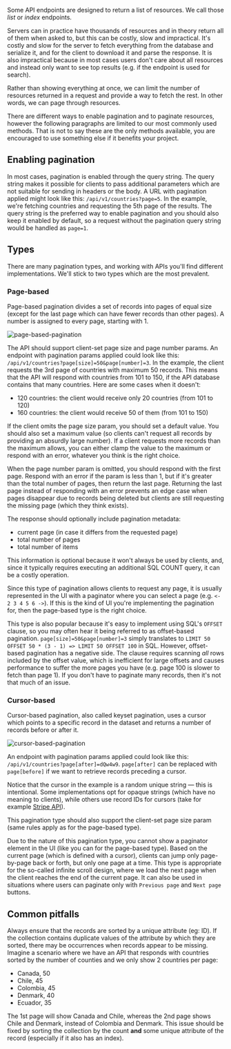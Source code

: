 Some API endpoints are designed to return a list of resources. We call those *list* or *index* endpoints.

Servers can in practice have thousands of resources and in theory return all of them when asked to, but this can be costly, slow and impractical. It's costly and slow for the server to fetch everything from the database and serialize it, and for the client to download it and parse the response. It is also impractical because in most cases users don't care about all resources and instead only want to see top results (e.g. if the endpoint is used for search).

Rather than showing everything at once, we can limit the number of resources returned in a request and provide a way to fetch the rest. In other words, we can page through resources.

There are different ways to enable pagination and to paginate resources, however the following paragraphs are limited to our most commonly used methods. That is not to say these are the only methods available, you are encouraged to use something else if it benefits your project.

## Enabling pagination

In most cases, pagination is enabled through the query string. The query string makes it possible for clients to pass additional parameters which are not suitable for sending in headers or the body. A URL with pagination applied might look like this: `/api/v1/countries?page=5`. In the example, we're fetching countries and requesting the 5th page of the results. The query string is the preferred way to enable pagination and you should also keep it enabled by default, so a request without the pagination query string would be handled as `page=1`.

## Types

There are many pagination types, and working with APIs you'll find different implementations. We'll stick to two types which are the most prevalent.

### Page-based

Page-based pagination divides a set of records into pages of equal size (except for the last page which can have fewer records than other pages). A number is assigned to every page, starting with 1.

![page-based-pagination](/img/page-based-pagination.png)

The API should support client-set page size and page number params. An endpoint with pagination params applied could look like this: `/api/v1/countries?page[size]=50&page[number]=3`. In the example, the client requests the 3rd page of countries with maximum 50 records.
This means that the API will respond with countries from 101 to 150, if the API database contains that many countries. Here are some cases when it doesn't:

- 120 countries: the client would receive only 20 countries (from 101 to 120)
- 160 countries: the client would receive 50 of them (from 101 to 150)

If the client omits the page size param, you should set a default value. You should also set a maximum value (so clients can't request all records by providing an absurdly large number). If a client requests more records than the maximum allows, you can either clamp the value to the maximum or respond with an error, whatever you think is the right choice.

When the page number param is omitted, you should respond with the first page. Respond with an error if the param is less than 1, but if it's greater than the total number of pages, then return the last page. Returning the last page instead of responding with an error prevents an edge case when pages disappear due to records being deleted but clients are still requesting the missing page (which they think exists).

The response should optionally include pagination metadata:

- current page (in case it differs from the requested page)
- total number of pages
- total number of items

This information is optional because it won't always be used by clients, and, since it typically requires executing an additional SQL COUNT query, it can be a costly operation.

Since this type of pagination allows clients to request any page, it is usually represented in the UI with a paginator where you can select a page (e.g. `<- 2 3 4 5 6 ->`). If this is the kind of UI you're implementing the pagination for, then the page-based type is the right choice.

This type is also popular because it's easy to implement using SQL's `OFFSET` clause, so you may often hear it being referred to as offset-based pagination. `page[size]=50&page[number]=3` simply translates to `LIMIT 50 OFFSET 50 * (3 - 1) => LIMIT 50 OFFSET 100` in SQL. However, offset-based pagination has a negative side. The clause requires scanning _all_ rows included by the offset value, which is inefficient for large offsets and causes performance to suffer the more pages you have (e.g. page 100 is slower to fetch than page 1). If you don't have to paginate many records, then it's not that much of an issue.

### Cursor-based

Cursor-based pagination, also called keyset pagination, uses a cursor which points to a specific record in the dataset and returns a number of records before or after it.

![cursor-based-pagination](/img/cursor-based-pagination.png)

An endpoint with pagination params applied could look like this: `/api/v1/countries?page[after]=dQw4w9`. `page[after]` can be replaced with `page[before]` if we want to retrieve records preceding a cursor.

Notice that the cursor in the example is a random unique string — this is intentional. Some implementations opt for opaque strings (which have no meaning to clients), while others use record IDs for cursors (take for example [Stripe API](https://stripe.com/docs/api/pagination)).

This pagination type should also support the client-set page size param (same rules apply as for the page-based type).

Due to the nature of this pagination type, you cannot show a paginator element in the UI (like you can for the page-based type). Based on the current page (which is defined with a cursor), clients can jump only page-by-page back or forth, but only one page at a time. This type is appropriate for the so-called infinite scroll design, where we load the next page when the client reaches the end of the current page. It can also be used in situations where users can paginate only with `Previous page` and `Next page` buttons.

## Common pitfalls

Always ensure that the records are sorted by a unique attribute (eg: ID). If the collection contains duplicate values of the attribute by which they are sorted, there may be occurrences when records appear to be missing.
Imagine a scenario where we have an API that responds with countries sorted by the number of counties and we only show 2 countries per page:

- Canada, 50
- Chile, 45
- Colombia, 45
- Denmark, 40
- Ecuador, 35

The 1st page will show Canada and Chile, whereas the 2nd page shows Chile and Denmark, instead of Colombia and Denmark. This issue should be fixed by sorting the collection by the count **and** some unique attribute of the record (especially if it also has an index).
